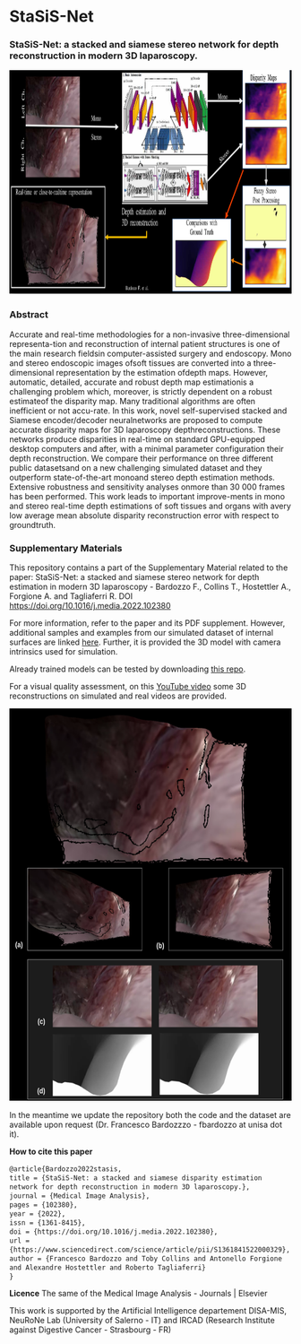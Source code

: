 # StaSiS-Net
### StaSiS-Net: a stacked and siamese stereo network for depth reconstruction in modern 3D laparoscopy.

<p align="center">
  <img width="1000" height="400" src="https://github.com/lodeguns/StaSiS-Net/blob/main/imgs/visual_abstract.png?raw=true">
</p>


### Abstract
Accurate and real-time methodologies for a non-invasive three-dimensional representa-tion and reconstruction of internal patient structures is one of the main research fieldsin computer-assisted surgery and endoscopy.  Mono and stereo endoscopic images ofsoft tissues are converted into a three-dimensional representation by the estimation ofdepth maps.  However, automatic, detailed, accurate and robust depth map estimationis a challenging problem which, moreover, is strictly dependent on a robust estimateof  the  disparity  map.   Many  traditional  algorithms  are  often  inefficient  or  not  accu-rate.  In this work, novel self-supervised stacked and Siamese encoder/decoder neuralnetworks are proposed to compute accurate disparity maps for 3D laparoscopy depthreconstructions.   These  networks  produce  disparities  in  real-time  on  standard  GPU-equipped desktop computers and after,  with a minimal parameter configuration their depth reconstruction.  We compare their performance on three different public datasetsand on a new challenging simulated dataset and they outperform state-of-the-art monoand stereo depth estimation methods.  Extensive robustness and sensitivity analyses onmore than 30 000 frames has been performed.  This work leads to important improve-ments in mono and stereo real-time depth estimations of soft tissues and organs with avery low average mean absolute disparity reconstruction error with respect to groundtruth.

### Supplementary Materials
This repository contains a part of the Supplementary Material related to the paper: StaSiS-Net: a stacked and siamese stereo network 
for depth estimation in modern 3D laparoscopy - Bardozzo F., Collins T., Hostettler A., Forgione A. and Tagliaferri R. DOI https://doi.org/10.1016/j.media.2022.102380

For more information, refer to the paper and its PDF supplement. However, additional samples and examples from our simulated dataset of internal surfaces are linked [here](https://drive.google.com/drive/folders/12Q3qrlFGaBd6R2wcISjx-XgN9t5WwXfe).  Further, it is provided the 3D model with camera intrinsics used for simulation.  

Already trained models can be tested by downloading [this repo](https://drive.google.com/drive/folders/1_atwJnYU61aGYjrKrhh8s32mgfpzYdhh?usp=sharing).

For a visual quality assessment, on this [YouTube video](https://www.youtube.com/watch?v=TiX3eXXbcbQ) 
some 3D reconstructions on simulated and real videos are provided.


<p align="center">
  <img width="600" height="700" src="https://github.com/lodeguns/StaSiS-Net/blob/main/imgs/gh_example.png?raw=true">
</p>




In the meantime we update the repository both the code and the dataset are available upon request 
(Dr. Francesco Bardozzzo - fbardozzo at unisa dot it).

**How to cite this paper**

```
@article{Bardozzo2022stasis,
title = {StaSiS-Net: a stacked and siamese disparity estimation network for depth reconstruction in modern 3D laparoscopy.},
journal = {Medical Image Analysis},
pages = {102380},
year = {2022},
issn = {1361-8415},
doi = {https://doi.org/10.1016/j.media.2022.102380},
url = {https://www.sciencedirect.com/science/article/pii/S1361841522000329},
author = {Francesco Bardozzo and Toby Collins and Antonello Forgione and Alexandre Hostettler and Roberto Tagliaferri}
}
```

**Licence**
The same of the Medical Image Analysis - Journals | Elsevier

This work is supported by the Artificial Intelligence departement DISA-MIS, NeuRoNe Lab (University of Salerno - IT) and IRCAD (Research Institute against Digestive Cancer - Strasbourg - FR)
